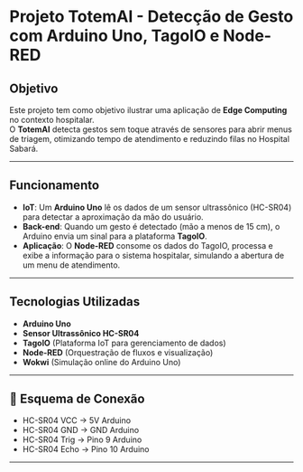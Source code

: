 # Projeto TotemAI - Detecção de Gesto com Arduino Uno, TagoIO e Node-RED

## Objetivo

Este projeto tem como objetivo ilustrar uma aplicação de **Edge Computing** no contexto hospitalar.  
O **TotemAI** detecta gestos sem toque através de sensores para abrir menus de triagem, otimizando tempo de atendimento e reduzindo filas no Hospital Sabará.

---

## Funcionamento

- **IoT**: Um **Arduino Uno** lê os dados de um sensor ultrassônico (HC-SR04) para detectar a aproximação da mão do usuário.
- **Back-end**: Quando um gesto é detectado (mão a menos de 15 cm), o Arduino envia um sinal para a plataforma **TagoIO**.
- **Aplicação**: O **Node-RED** consome os dados do TagoIO, processa e exibe a informação para o sistema hospitalar, simulando a abertura de um menu de atendimento.

---

## Tecnologias Utilizadas

- **Arduino Uno**
- **Sensor Ultrassônico HC-SR04**
- **TagoIO** (Plataforma IoT para gerenciamento de dados)
- **Node-RED** (Orquestração de fluxos e visualização)
- **Wokwi** (Simulação online do Arduino Uno)

---

## 🔌 Esquema de Conexão

- HC-SR04 VCC → 5V Arduino
- HC-SR04 GND → GND Arduino
- HC-SR04 Trig → Pino 9 Arduino
- HC-SR04 Echo → Pino 10 Arduino

---
